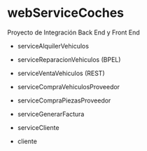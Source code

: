 # webServiceCoches
Proyecto de Integración Back End y Front End

- serviceAlquilerVehiculos
- serviceReparacionVehiculos (BPEL)
- serviceVentaVehiculos (REST)
- serviceCompraVehiculosProveedor
- serviceCompraPiezasProveedor
- serviceGenerarFactura
- serviceCliente

- cliente
